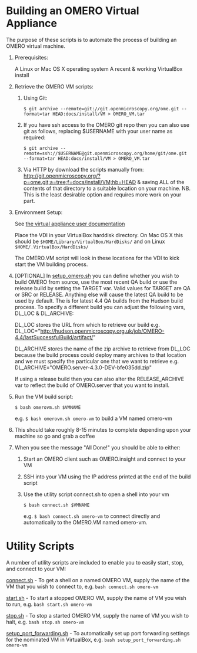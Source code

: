 Building an OMERO Virtual Appliance
===================================

The purpose of these scripts is to automate the process of building an OMERO 
virtual machine.

1. Prerequisites:

	A Linux or Mac OS X operating system
	A recent & working VirtualBox install

2. Retrieve the OMERO VM scripts:
	1. Using Git:
		``` 
		$ git archive --remote=git://git.openmicroscopy.org/ome.git --format=tar HEAD:docs/install/VM > OMERO_VM.tar
		```

	2. If you have ssh access to the OMERO git repo then you can also use git as follows, replacing $USERNAME with your user name as required:
		```
		$ git archive --remote=ssh://$USERNAME@git.openmicroscopy.org/home/git/ome.git --format=tar HEAD:docs/install/VM > OMERO_VM.tar
		```

	3.	Via HTTP by download the scripts manually from:
		http://git.openmicroscopy.org/?p=ome.git;a=tree;f=docs/install/VM;hb=HEAD
	& saving ALL of the contents of that directory to a suitable location on your machine. NB. This is the least desirable option and requires more work on your part.
	
3. Environment Setup:

	See [the virtual appliance user documentation](
	http://www.openmicroscopy.org/site/support/omero4/users/virtual-appliance.html)
	
	Place the VDI in your VirtualBox harddisk directory. On Mac OS X this should be `$HOME/Library/VirtualBox/HardDisks/` and on Linux `$HOME/.VirtualBox/HardDisks/`
	
	The OMERO.VM script will look in these locations for the VDI to kick start the VM building process.

4. [OPTIONAL] In [setup_omero.sh](setup_omero.sh) you can define whether you wish to build OMERO from source, use the most recent QA build or use the release build by setting the TARGET var. Valid values for TARGET are QA or SRC or RELEASE. Anything else will cause the latest QA build to be used by default. The is for latest 4.4 QA builds from the Hudson build process. To specify a different build you can adjust the following vars, DL_LOC & DL_ARCHIVE:
	
	DL_LOC stores the URL from which to retrieve our build e.g. DL_LOC="http://hudson.openmicroscopy.org.uk/job/OMERO-4.4/lastSuccessfulBuild/artifact/"

	DL_ARCHIVE stores the name of the zip archive to retrieve from DL_LOC because the build process could deploy many archives to that location and we must specify the particular one that we want to retrieve e.g. DL_ARCHIVE="OMERO.server-4.3.0-DEV-bfe035dd.zip"

	If using a release build then you can also alter the RELEASE_ARCHIVE var to reflect the build of OMERO.server that you want to install. 
	
7. Run the VM build script:

	```
	$ bash omerovm.sh $VMNAME
	```
	
	e.g. ``$ bash omerovm.sh omero-vm`` to build a VM named omero-vm

8. This should take roughly 8-15 minutes to complete depending upon your machine so go and grab a coffee

9. When you see the message "All Done!" you should be able to either:
 	1. Start an OMERO client such as OMERO.insight and connect to your VM
 	2. SSH into your VM using the IP address printed at the end of the build script
	3. Use the utility script connect.sh to open a shell into your vm
		```
		$ bash connect.sh $VMNAME
		```
		
		e.g. ``$ bash connect.sh omero-vm`` to connect directly and automatically to the OMERO.VM named omero-vm.
	
Utility Scripts
===============

A number of utility scripts are included to enable you to easily start, stop, and connect to your VM:

[connect.sh](connect.sh) - To get a shell on a named OMERO VM, supply the name of the VM that you wish to connect to, e.g. ``bash connect.sh omero-vm``

[start.sh](start.sh) - To start a stopped OMERO VM, supply the name of VM you wish to run, e.g. ``bash start.sh omero-vm``

[stop.sh](stop.sh) - To stop a started OMERO VM, supply the name of VM you wish to halt, e.g. ``bash stop.sh omero-vm``

[setup_port_forwarding.sh](setup_port_forwarding.sh) - To automatically set up port forwarding settings for the nominated VM in VirtualBox, e.g. ``bash setup_port_forwarding.sh omero-vm``

